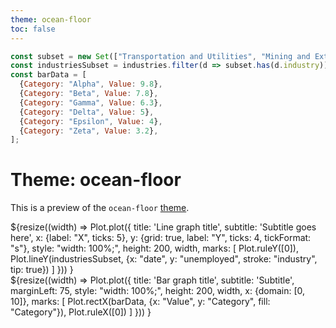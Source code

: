 ```yaml
---
theme: ocean-floor
toc: false
---
```


<style>
#observablehq-sidebar-toggle {display: none;}
</style>


```js
const subset = new Set(["Transportation and Utilities", "Mining and Extraction", "Finance", "Agriculture", "Information"]);
const industriesSubset = industries.filter(d => subset.has(d.industry));
const barData = [
  {Category: "Alpha", Value: 9.8},
  {Category: "Beta", Value: 7.8},
  {Category: "Gamma", Value: 6.3},
  {Category: "Delta", Value: 5},
  {Category: "Epsilon", Value: 4},
  {Category: "Zeta", Value: 3.2},
];
```

# Theme: ocean-floor

This is a preview of the `ocean-floor` [theme](../config#theme).

<div class="grid grid-cols-2">
  <div class="card">
    ${resize((width) =>
      Plot.plot({
        title: 'Line graph title',
        subtitle: 'Subtitle goes here',
        x: {label: "X", ticks: 5},
        y: {grid: true, label: "Y", ticks: 4, tickFormat: "s"},
        style: "width: 100%;",
        height: 200,
        width,
        marks: [
          Plot.ruleY([0]),
          Plot.lineY(industriesSubset, {x: "date", y: "unemployed", stroke: "industry", tip: true})
        ]
      }))
    }
  </div>
  <div class="card">
    ${resize((width) =>
      Plot.plot({
        title: 'Bar graph title',
        subtitle: 'Subtitle',
        marginLeft: 75,
        style: "width: 100%;",
        height: 200,
        width,
        x: {domain: [0, 10]},
        marks: [
          Plot.rectX(barData, {x: "Value", y: "Category", fill: "Category"}),
          Plot.ruleX([0])
        ]
      }))
    }
  </div>
</div>